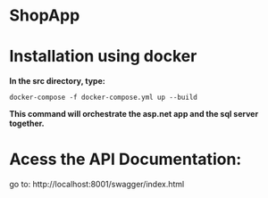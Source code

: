 # ShopApp

# Installation using docker
**In the src directory, type:**
```
docker-compose -f docker-compose.yml up --build
```
**This command will orchestrate the asp.net app and the sql server together.**

# Acess the API Documentation:
go to: 
http://localhost:8001/swagger/index.html
